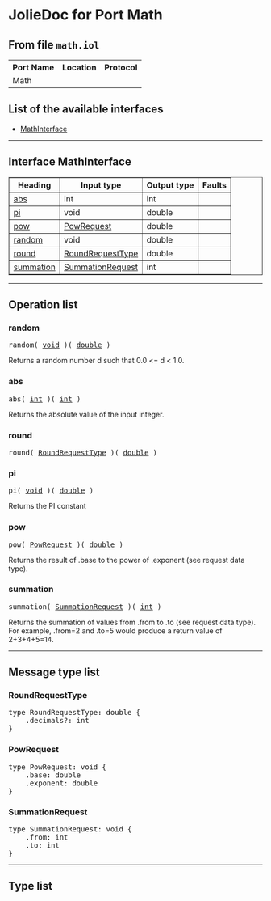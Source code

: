 <html>
<head></head><body>
<h1>JolieDoc for Port Math</h1>
<h2>From file <code>math.iol
</code></h2>
<table>
<tr>
<th>Port Name</th>
<th>Location</th>
<th>Protocol</th>
</tr>
<tr>
<td>Math</td>
<td></td>
<td></td>
</tr>
</table>
<h2>List of the available interfaces</h2>
<ul>
<li><a href="#MathInterface">MathInterface </a>
</ul>
<hr>
<h2 id=MathInterface>Interface MathInterface</h2>
<a name="MathInterface"></a>
<table border="1">
<tr>
<th>Heading</th>
<th>Input type</th>
<th>Output type</th>
<th>Faults</th>
</tr>
<tr>
<td><a href="#abs">abs</a></td>
<td>int<br /></td>
<td>int<br /></td>
<td>
</td>
</tr>
<tr>
<td><a href="#pi">pi</a></td>
<td>void<br /></td>
<td>double<br /></td>
<td>
</td>
</tr>
<tr>
<td><a href="#pow">pow</a></td>
<td><a href="#PowRequest">PowRequest</a><br /></td>
<td>double<br /></td>
<td>
</td>
</tr>
<tr>
<td><a href="#random">random</a></td>
<td>void<br /></td>
<td>double<br /></td>
<td>
</td>
</tr>
<tr>
<td><a href="#round">round</a></td>
<td><a href="#RoundRequestType">RoundRequestType</a><br /></td>
<td>double<br /></td>
<td>
</td>
</tr>
<tr>
<td><a href="#summation">summation</a></td>
<td><a href="#SummationRequest">SummationRequest</a><br /></td>
<td>int<br /></td>
<td>
</td>
</tr>
</table>
<hr>
<h2>Operation list</h2>
<div class="operation-title"><a name="random"></a><h3 id="random">random</h3></div>
<pre>random( <a href="#void">void</a> )( <a href="#double">double</a> )
</pre>
<span class="opdoc"><p>Returns a random number d such that 0.0 <= d < 1.0.</p></span>
<div class="operation-title"><a name="abs"></a><h3 id="abs">abs</h3></div>
<pre>abs( <a href="#int">int</a> )( <a href="#int">int</a> )
</pre>
<span class="opdoc"><p>Returns the absolute value of the input integer.</p></span>
<div class="operation-title"><a name="round"></a><h3 id="round">round</h3></div>
<pre>round( <a href="#RoundRequestType">RoundRequestType</a> )( <a href="#double">double</a> )
</pre>
<div class="operation-title"><a name="pi"></a><h3 id="pi">pi</h3></div>
<pre>pi( <a href="#void">void</a> )( <a href="#double">double</a> )
</pre>
<span class="opdoc"><p>Returns the PI constant</p></span>
<div class="operation-title"><a name="pow"></a><h3 id="pow">pow</h3></div>
<pre>pow( <a href="#PowRequest">PowRequest</a> )( <a href="#double">double</a> )
</pre>
<span class="opdoc"><p>Returns the result of .base to the power of .exponent (see request data type).</p></span>
<div class="operation-title"><a name="summation"></a><h3 id="summation">summation</h3></div>
<pre>summation( <a href="#SummationRequest">SummationRequest</a> )( <a href="#int">int</a> )
</pre>
<span class="opdoc"><p>Returns the summation of values from .from to .to (see request data type). For example, .from=2 and .to=5 would produce a return value of 2+3+4+5=14.</p></span>
<hr>
<h2>Message type list</h2>
<a name="RoundRequestType"></a><h3 id="RoundRequestType">RoundRequestType</h3>
<pre lang="jolie">type RoundRequestType: double { 
    .decimals?: int
}</pre>
<a name="PowRequest"></a><h3 id="PowRequest">PowRequest</h3>
<pre lang="jolie">type PowRequest: void { 
    .base: double
    .exponent: double
}</pre>
<a name="SummationRequest"></a><h3 id="SummationRequest">SummationRequest</h3>
<pre lang="jolie">type SummationRequest: void { 
    .from: int
    .to: int
}</pre>
<hr>
<h2>Type list</h2>
</body>
</html>
